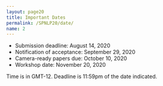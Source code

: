 ```yaml
---
layout: page20
title: Important Dates
permalink: /SPNLP20/date/
name: 2
---
```



- Submission deadline: August 14, 2020
- Notification of acceptance: September 29, 2020
- Camera-ready papers due: October 10, 2020
- Workshop date: November 20, 2020

Time is in GMT-12. Deadline is 11:59pm of the date indicated.
